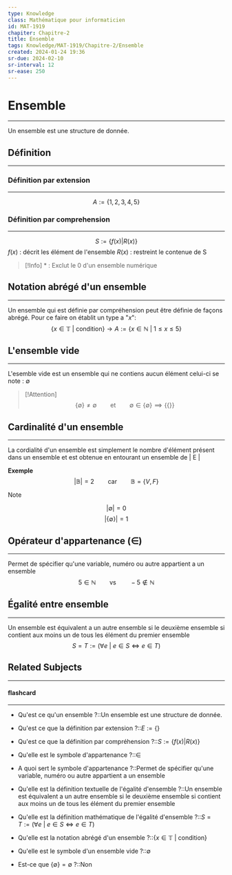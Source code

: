 ```yaml
---
type: Knowledge
class: Mathématique pour informaticien
id: MAT-1919
chapiter: Chapitre-2
title: Ensemble
tags: Knowledge/MAT-1919/Chapitre-2/Ensemble
created: 2024-01-24 19:36
sr-due: 2024-02-10
sr-interval: 12
sr-ease: 250
---
```

# Ensemble
----
Un ensemble est une structure de donnée.

## Définition
----
### Définition par extension
----
$$A := \{1, 2, 3, 4, 5\}$$

### Définition par comprehension
----
$$S := \{ f(x) | R(x) \}$$
$f(x)$ : décrit les élément de l'ensemble
$R(x)$ : restreint le contenue de S

> [!Info]
> \* : Exclut le 0 d'un ensemble numérique

## Notation abrégé d'un ensemble
----
Un ensemble qui est définie par compréhension peut être définie de façons abrégé. Pour ce faire on établit un type a "$x$":
$$\{x \in \mathbb{T} \ | \ \text{condition}\} \to A:=\{x \in \mathbb{N} \ | \ 1 \le x \le 5\}$$

## L'ensemble vide
----
L'esemble vide est un ensemble qui ne contiens aucun élément celui-ci se note : $\emptyset$

> [!Attention]
> $$\{\emptyset\} \not = \emptyset \qquad \text{et} \qquad \emptyset \in \{\emptyset\} \implies \{\{\}\}$$

## Cardinalité d'un ensemble
----
La cordialité d'un ensemble est simplement le nombre d'élément présent dans un ensemble et est obtenue en entourant un ensemble de | E |

**Exemple**
$$|\mathbb{B}| = 2 \qquad \text {car} \qquad \mathbb{B} = \{V, F\}$$

> [!Note]
> $$|\emptyset| = 0$$
> $$|\{\emptyset\}| = 1$$

## Opérateur d'appartenance ($\in$)
----
Permet de spécifier qu'une variable, numéro ou autre appartient a un ensemble
$$5 \in \mathbb{N} \qquad \text{vs} \qquad -5 \not \in \mathbb{N}$$

## Égalité entre ensemble
----
Un ensemble est équivalent a un autre ensemble si le deuxième ensemble si contient aux moins un de tous les élément du premier ensemble
$$S=T := (\forall e \ | \ e \in S \Leftrightarrow e \in T)$$

## Related Subjects
----
#### flashcard 
----
- Qu'est ce qu'un ensemble ?::Un ensemble est une structure de donnée.
<!--SR:!2024-03-16,14,230-->
- Qu'est ce que la définition par extension ?::$E := \{\}$
<!--SR:!2024-03-06,4,230-->
- Qu'est ce que la définition par compréhension ?::$S := \{ f(x) | R(x) \}$
<!--SR:!2024-03-06,4,230-->
- Qu'elle est le symbole d'appartenance ?::$\in$
<!--SR:!2024-03-25,23,250-->
- A quoi sert le symbole d'appartenance ?::Permet de spécifier qu'une variable, numéro ou autre appartient a un ensemble
<!--SR:!2024-03-19,17,250-->
- Qu'elle est la définition textuelle de l'égalité d'ensemble ?::Un ensemble est équivalent a un autre ensemble si le deuxième ensemble si contient aux moins un de tous les élément du premier ensemble
<!--SR:!2024-03-20,18,250-->
- Qu'elle est la définition mathématique de l'égalité d'ensemble ?::$S=T := (\forall e \ | \ e \in S \Leftrightarrow e \in T)$
<!--SR:!2024-03-07,5,230-->
- Qu'elle est la notation abrégé d'un ensemble ?::$\{x \in \mathbb{T} \ | \ \text{condition}\}$
<!--SR:!2024-03-08,6,230-->
- Qu'elle est le symbole d'un ensemble vide ?::$\emptyset$
<!--SR:!2024-03-31,29,270-->
- Est-ce que $\{\emptyset\} = \emptyset$ ?::Non
<!--SR:!2024-04-08,37,270-->
